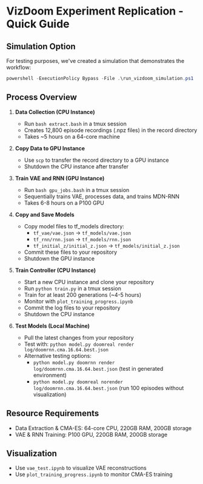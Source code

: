 # VizDoom Experiment Replication - Quick Guide

## Simulation Option
For testing purposes, we've created a simulation that demonstrates the workflow:
```powershell
powershell -ExecutionPolicy Bypass -File .\run_vizdoom_simulation.ps1
```

## Process Overview

1. **Data Collection (CPU Instance)**
   - Run `bash extract.bash` in a tmux session
   - Creates 12,800 episode recordings (.npz files) in the record directory
   - Takes ~5 hours on a 64-core machine

2. **Copy Data to GPU Instance**
   - Use `scp` to transfer the record directory to a GPU instance
   - Shutdown the CPU instance after transfer

3. **Train VAE and RNN (GPU Instance)**
   - Run `bash gpu_jobs.bash` in a tmux session
   - Sequentially trains VAE, processes data, and trains MDN-RNN
   - Takes 6-8 hours on a P100 GPU

4. **Copy and Save Models**
   - Copy model files to tf_models directory:
     - `tf_vae/vae.json` → `tf_models/vae.json`
     - `tf_rnn/rnn.json` → `tf_models/rnn.json`
     - `tf_initial_z/initial_z.json` → `tf_models/initial_z.json`
   - Commit these files to your repository
   - Shutdown the GPU instance

5. **Train Controller (CPU Instance)**
   - Start a new CPU instance and clone your repository
   - Run `python train.py` in a tmux session
   - Train for at least 200 generations (~4-5 hours)
   - Monitor with `plot_training_progress.ipynb`
   - Commit the log files to your repository
   - Shutdown the CPU instance

6. **Test Models (Local Machine)**
   - Pull the latest changes from your repository
   - Test with: `python model.py doomreal render log/doomrnn.cma.16.64.best.json`
   - Alternative testing options:
     - `python model.py doomrnn render log/doomrnn.cma.16.64.best.json` (test in generated environment)
     - `python model.py doomreal norender log/doomrnn.cma.16.64.best.json` (run 100 episodes without visualization)

## Resource Requirements
- Data Extraction & CMA-ES: 64-core CPU, 220GB RAM, 200GB storage
- VAE & RNN Training: P100 GPU, 220GB RAM, 200GB storage

## Visualization
- Use `vae_test.ipynb` to visualize VAE reconstructions
- Use `plot_training_progress.ipynb` to monitor CMA-ES training
